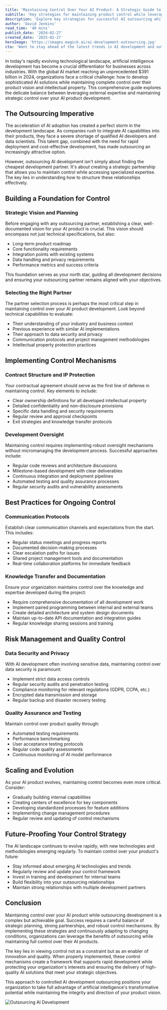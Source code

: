```yaml
---
title: 'Maintaining Control Over Your AI Product: A Strategic Guide to Outsourcing Development'
subtitle: 'Key strategies for maintaining product control while leveraging external AI expertise'
description: 'Explore key strategies for successful AI outsourcing while ensuring product vision integrity and protecting intellectual property. Learn how to leverage external expertise while maintaining control over AI product development in the evolving market.'
author: 'David Jenkins'
read_time: '40 mins'
publish_date: '2024-02-27'
created_date: '2025-02-27'
heroImage: 'https://images.magick.ai/ai-development-outsourcing.jpg'
cta: 'Want to stay ahead of the latest trends in AI development and outsourcing? Follow us on LinkedIn for regular insights, expert analysis, and industry best practices that will help you maintain control while scaling your AI initiatives.'
---
```


In today's rapidly evolving technological landscape, artificial intelligence development has become a crucial differentiator for businesses across industries. With the global AI market reaching an unprecedented $391 billion in 2024, organizations face a critical challenge: how to develop sophisticated AI solutions while maintaining complete control over their product vision and intellectual property. This comprehensive guide explores the delicate balance between leveraging external expertise and maintaining strategic control over your AI product development.

## The Outsourcing Imperative

The acceleration of AI adoption has created a perfect storm in the development landscape. As companies rush to integrate AI capabilities into their products, they face a severe shortage of qualified AI developers and data scientists. This talent gap, combined with the need for rapid deployment and cost-effective development, has made outsourcing an increasingly attractive option.

However, outsourcing AI development isn't simply about finding the cheapest development partner. It's about creating a strategic partnership that allows you to maintain control while accessing specialized expertise. The key lies in understanding how to structure these relationships effectively.

## Building a Foundation for Control

### Strategic Vision and Planning

Before engaging with any outsourcing partner, establishing a clear, well-documented vision for your AI product is crucial. This vision should encompass not just technical specifications, but also:

- Long-term product roadmap
- Core functionality requirements
- Integration points with existing systems
- Data handling and privacy requirements
- Performance metrics and success criteria

This foundation serves as your north star, guiding all development decisions and ensuring your outsourcing partner remains aligned with your objectives.

### Selecting the Right Partner

The partner selection process is perhaps the most critical step in maintaining control over your AI product development. Look beyond technical capabilities to evaluate:

- Their understanding of your industry and business context
- Previous experience with similar AI implementations
- Their approach to data security and privacy
- Communication protocols and project management methodologies
- Intellectual property protection practices

## Implementing Control Mechanisms

### Contract Structure and IP Protection

Your contractual agreement should serve as the first line of defense in maintaining control. Key elements to include:

- Clear ownership definitions for all developed intellectual property
- Detailed confidentiality and non-disclosure provisions
- Specific data handling and security requirements
- Regular review and approval checkpoints
- Exit strategies and knowledge transfer protocols

### Development Oversight

Maintaining control requires implementing robust oversight mechanisms without micromanaging the development process. Successful approaches include:

- Regular code reviews and architecture discussions
- Milestone-based development with clear deliverables
- Continuous integration and deployment pipelines
- Automated testing and quality assurance processes
- Regular security audits and vulnerability assessments

## Best Practices for Ongoing Control

### Communication Protocols

Establish clear communication channels and expectations from the start. This includes:

- Regular status meetings and progress reports
- Documented decision-making processes
- Clear escalation paths for issues
- Shared project management tools and documentation
- Real-time collaboration platforms for immediate feedback

### Knowledge Transfer and Documentation

Ensure your organization maintains control over the knowledge and expertise developed during the project:

- Require comprehensive documentation of all development work
- Implement paired programming between internal and external teams
- Create detailed architecture and system design documents
- Maintain up-to-date API documentation and integration guides
- Regular knowledge sharing sessions and training

## Risk Management and Quality Control

### Data Security and Privacy

With AI development often involving sensitive data, maintaining control over data security is paramount:

- Implement strict data access controls
- Regular security audits and penetration testing
- Compliance monitoring for relevant regulations (GDPR, CCPA, etc.)
- Encrypted data transmission and storage
- Regular backup and disaster recovery testing

### Quality Assurance and Testing

Maintain control over product quality through:

- Automated testing requirements
- Performance benchmarking
- User acceptance testing protocols
- Regular code quality assessments
- Continuous monitoring of AI model performance

## Scaling and Evolution

As your AI product evolves, maintaining control becomes even more critical. Consider:

- Gradually building internal capabilities
- Creating centers of excellence for key components
- Developing standardized processes for feature additions
- Implementing change management procedures
- Regular review and updating of control mechanisms

## Future-Proofing Your Control Strategy

The AI landscape continues to evolve rapidly, with new technologies and methodologies emerging regularly. To maintain control over your product's future:

- Stay informed about emerging AI technologies and trends
- Regularly review and update your control framework
- Invest in training and development for internal teams
- Build flexibility into your outsourcing relationships
- Maintain strong relationships with multiple development partners

## Conclusion

Maintaining control over your AI product while outsourcing development is a complex but achievable goal. Success requires a careful balance of strategic planning, strong partnerships, and robust control mechanisms. By implementing these strategies and continuously adapting to changing conditions, organizations can leverage the benefits of outsourcing while maintaining full control over their AI products.

The key lies in viewing control not as a constraint but as an enabler of innovation and quality. When properly implemented, these control mechanisms create a framework that supports rapid development while protecting your organization's interests and ensuring the delivery of high-quality AI solutions that meet your strategic objectives.

This approach to controlled AI development outsourcing positions your organization to take full advantage of artificial intelligence's transformative potential while maintaining the integrity and direction of your product vision.

![Outsourcing AI Development](https://i.magick.ai/PIXE/1738406181101_magick_img.webp)